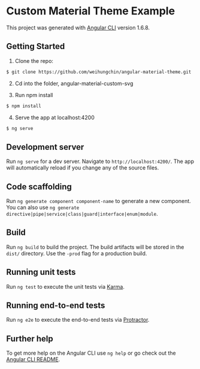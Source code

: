 # Custom Material Theme Example

This project was generated with [Angular CLI](https://github.com/angular/angular-cli) version 1.6.8.

## Getting Started

1.  Clone the repo:

```bash
$ git clone https://github.com/weihungchin/angular-material-theme.git
```

2.  Cd into the folder, angular-material-custom-svg

3.  Run npm install

```bash
$ npm install
```

4.  Serve the app at localhost:4200

```bash
$ ng serve
```

## Development server

Run `ng serve` for a dev server. Navigate to `http://localhost:4200/`. The app will automatically reload if you change any of the source files.

## Code scaffolding

Run `ng generate component component-name` to generate a new component. You can also use `ng generate directive|pipe|service|class|guard|interface|enum|module`.

## Build

Run `ng build` to build the project. The build artifacts will be stored in the `dist/` directory. Use the `-prod` flag for a production build.

## Running unit tests

Run `ng test` to execute the unit tests via [Karma](https://karma-runner.github.io).

## Running end-to-end tests

Run `ng e2e` to execute the end-to-end tests via [Protractor](http://www.protractortest.org/).

## Further help

To get more help on the Angular CLI use `ng help` or go check out the [Angular CLI README](https://github.com/angular/angular-cli/blob/master/README.md).
